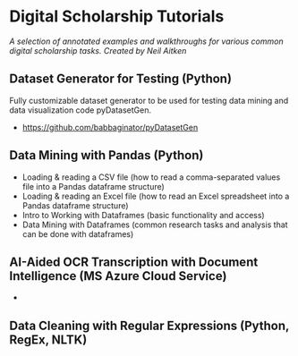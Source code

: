# Digital Scholarship Tutorials
_A selection of annotated examples and walkthroughs for various common digital scholarship tasks._
_Created by Neil Aitken_

## Dataset Generator for Testing (Python)
Fully customizable dataset generator to be used for testing data mining and data visualization code
pyDatasetGen. 
- https://github.com/babbaginator/pyDatasetGen

## Data Mining with Pandas (Python)
- Loading & reading a CSV file (how to read a comma-separated values file into a Pandas dataframe structure)
- Loading & reading an Excel file (how to read an Excel spreadsheet into a Pandas dataframe structure)
- Intro to Working with Dataframes (basic functionality and access)
- Data Mining with Dataframes (common research tasks and analysis that can be done with dataframes)

## AI-Aided OCR Transcription with Document Intelligence (MS Azure Cloud Service)
-

## Data Cleaning with Regular Expressions (Python, RegEx, NLTK)


